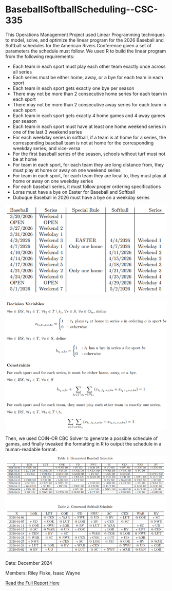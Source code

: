 # BaseballSoftballScheduling--CSC-335

This Operations Management Project used Linear Programming techniques to model, solve, and optimize the linear program for the 2026 Baseball and Softball schedules for the American Rivers Conference given a set of parameters the schedule must follow. We used R to build the linear program from the following requirements:

* Each team in each sport must play each other team exactly once across all series
* Each series must be either home, away, or a bye for each team in each sport
* Each team in each sport gets exactly one bye per season
* There may not be more than 2 consecutive home series for each team in each sport
* There may not be more than 2 consecutive away series for each team in each sport
* Each team in each sport gets exactly 4 home games and 4 away games per season
* Each team in each sport must have at least one home weekend series in one of the last 3 weekend series
* For each weekday series in softball, if a team is at home for a series, the corresponding baseball team is not at home for the corresponding weekday series, and vice-versa
* For the first baseball series of the season, schools without turf must not be at home
* For team in each sport, for each team they are long distance from, they must play at home or away on one weekend series
* For team in each sport, for each team they are local to, they must play at home or away on one weekday series
* For each baseball series, it must follow proper ordering specifications
* Loras must have a bye on Easter for Baseball and Softball
* Dubuque Baseball in 2026 must have a bye on a weekday series

![Schedule Template](readme_imgs/open_schedule.png)

![Decision Variables and Constraints](readme_imgs/vars_constraints.png)

Then, we used COIN-OR CBC Solver to generate a possible schedule of games, and finally tweaked the formatting in R to output the schedule in a human-readable format.

![Generated Schedule](readme_imgs/filled_schedule.png)

Date: December 2024

Members: Riley Fiske, Isaac Wayne

[Read the Full Report Here](https://github.com/rdfiske17/BaseballSoftballScheduling--CSC-335/blob/main/Final_Project_Report_A-R-C_Baseball_Softball_Scheduling.pdf)
